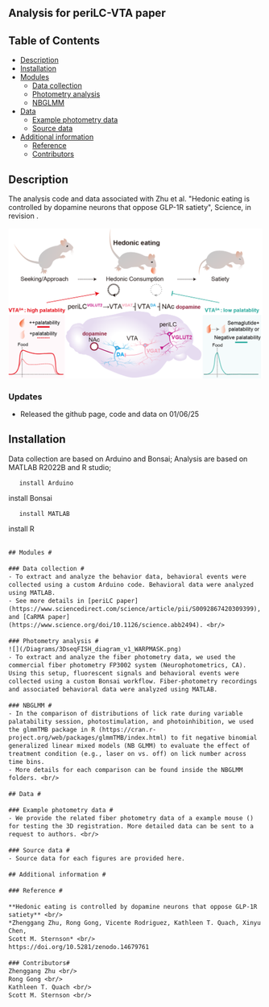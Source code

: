 ## Analysis for periLC-VTA paper

## Table of Contents #
   * [Description](#description)
   * [Installation](#Installation)
   * [Modules](#modules)
      * [Data collection](#Data-collection)
      * [Photometry analysis](#Photometry-analysis)
      * [NBGLMM](#NBGLMM)
   * [Data](#Data)
      * [Example photometry data](#example-data)
      * [Source data](#Source-data)
   * [Additional information](#additional-information)
      * [Reference](#reference)
      * [Contributors](#contributors)

## Description #

The analysis code and data associated with Zhu et al. "Hedonic eating is controlled by dopamine neurons that oppose GLP-1R satiety", Science, in revision .  <br/><br/>
![](/Diagrams/Figure_abstract_V8.png)

### Updates #
- Released the github page, code and data on 01/06/25

## Installation #
Data collection are based on Arduino and Bonsai;
Analysis are based on MATLAB R2022B and R studio;
```
   install Arduino
```
   install Bonsai
```
   install MATLAB
```
   install R
```

## Modules #

### Data collection #
- To extract and analyze the behavior data, behavioral events were collected using a custom Arduino code. Behavioral data were analyzed using MATLAB.
- See more details in [periLC paper](https://www.sciencedirect.com/science/article/pii/S0092867420309399), and [CaRMA paper](https://www.science.org/doi/10.1126/science.abb2494). <br/>

### Photometry analysis #
![](/Diagrams/3DseqFISH_diagram_v1_WARPMASK.png)
- To extract and analyze the fiber photometry data, we used the commercial fiber photometry FP3002 system (Neurophotometrics, CA). Using this setup, fluorescent signals and behavioral events were collected using a custom Bonsai workflow. Fiber-photometry recordings and associated behavioral data were analyzed using MATLAB.

### NBGLMM #
- In the comparison of distributions of lick rate during variable palatability session, photostimulation, and photoinhibition, we used the glmmTMB package in R (https://cran.r-project.org/web/packages/glmmTMB/index.html) to fit negative binomial generalized linear mixed models (NB GLMM) to evaluate the effect of treatment condition (e.g., laser on vs. off) on lick number across time bins.
- More details for each comparison can be found inside the NBGLMM folders. <br/>

## Data #

### Example photometry data #
- We provide the related fiber photometry data of a example mouse () for testing the 3D registration. More detailed data can be sent to a request to authors. <br/>

### Source data #
- Source data for each figures are provided here.

## Additional information #

### Reference #

**Hedonic eating is controlled by dopamine neurons that oppose GLP-1R satiety** <br/>
*Zhenggang Zhu, Rong Gong, Vicente Rodriguez, Kathleen T. Quach, Xinyu Chen,
Scott M. Sternson* <br/>
https://doi.org/10.5281/zenodo.14679761

### Contributors#
Zhenggang Zhu <br/>
Rong Gong <br/>
Kathleen T. Quach <br/>
Scott M. Sternson <br/>
